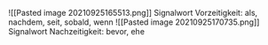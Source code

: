 ![[Pasted image 20210925165513.png]]
Signalwort Vorzeitigkeit: als, nachdem, seit, sobald, wenn
![[Pasted image 20210925170735.png]]
Signalwort Nachzeitigkeit: bevor, ehe